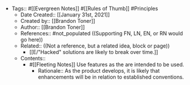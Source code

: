- Tags:: #[[Evergreen Notes]] #[[Rules of Thumb]] #Principles
    - Date Created:: [[January 31st, 2021]]
    - Created by:: [[Brandon Toner]]
    - Author:: [[Brandon Toner]]
    - References:: #not_populated ((Supporting FN, LN, EN, or RN would go here))
    - Related::  ((Not a reference, but a related idea, block or page))
        - [[E/"Hacked" solutions are likely to break over time.]]
    - Contents::
        - #[[Fleeting Notes]] Use features as the are intended to be used.
            - Rationale:: As the product develops, it is likely that enhancements will be in relation to established conventions.
